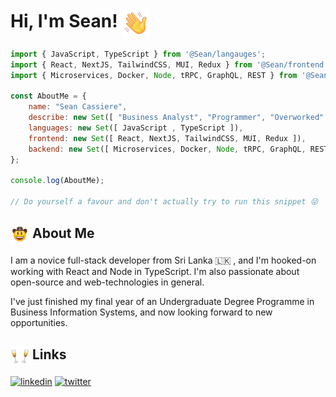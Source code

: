 
# Hi, I'm Sean! <img src="https://raw.githubusercontent.com/heydrdev/devtools/main/emojis/telegram/waving-hand.gif" height="45" width="45" align="center" />

```javascript
import { JavaScript, TypeScript } from '@Sean/langauges';
import { React, NextJS, TailwindCSS, MUI, Redux } from '@Sean/frontend';
import { Microservices, Docker, Node, tRPC, GraphQL, REST } from '@Sean/backend';

const AboutMe = {
    name: "Sean Cassiere",
    describe: new Set([ "Business Analyst", "Programmer", "Overworked" ]),
    languages: new Set([ JavaScript , TypeScript ]),
    frontend: new Set([ React, NextJS, TailwindCSS, MUI, Redux ]),
    backend: new Set([ Microservices, Docker, Node, tRPC, GraphQL, REST ])
};

console.log(AboutMe);

// Do yourself a favour and don't actually try to run this snippet 😜
```

## <img src="https://raw.githubusercontent.com/heydrdev/devtools/main/emojis/telegram/cowboy-hat-face.gif" height="30" width="30" align="center" /> About Me
I am a novice full-stack developer from Sri Lanka 🇱🇰 , and I'm hooked-on working with React and Node in TypeScript. I'm also passionate about open-source and web-technologies in general.

I've just finished my final year of an Undergraduate Degree Programme in Business Information Systems, and now looking forward to new opportunities.
  
## <img src="https://raw.githubusercontent.com/heydrdev/devtools/main/emojis/telegram/clinking-glasses.gif" height="30" width="30" align="center" /> Links
[![linkedin](https://img.shields.io/badge/linkedin-0A66C2?style=for-the-badge&logo=linkedin&logoColor=white)](https://www.linkedin.com/in/seancassiere/)
[![twitter](https://img.shields.io/badge/twitter-1DA1F2?style=for-the-badge&logo=twitter&logoColor=white)](https://www.twitter.com/SeanCassiere)
<!-- [![facebook](https://img.shields.io/badge/facebook-1877f2?style=for-the-badge&logo=facebook&logoColor=white)](https://www.facebook.com/sean.cassiere) -->
<!-- [![youtube](https://img.shields.io/badge/youtube-FF0000?style=for-the-badge&logo=youtube&logoColor=white)](https://www.youtube.com/channel/UCCHZrKdmBnZEalEO-6uUY7w) -->
